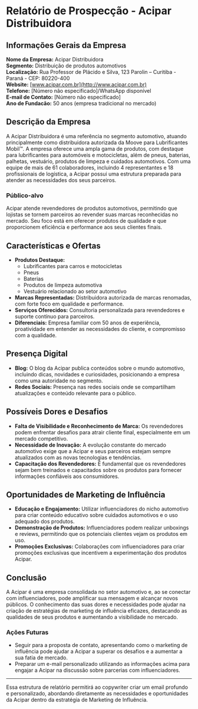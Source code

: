 # Relatório de Prospecção - Acipar Distribuidora

## Informações Gerais da Empresa

**Nome da Empresa:** Acipar Distribuidora  
**Segmento:** Distribuição de produtos automotivos  
**Localização:** Rua Professor de Plácido e Silva, 123 Parolin – Curitiba - Paraná - CEP: 80220-400  
**Website:** [www.acipar.com.br](http://www.acipar.com.br)  
**Telefone:** [Número não especificado]/WhatsApp disponível  
**E-mail de Contato:** [Número não especificado]  
**Ano de Fundacão:** 50 anos (empresa tradicional no mercado)

## Descrição da Empresa

A Acipar Distribuidora é uma referência no segmento automotivo, atuando principalmente como distribuidora autorizada da Moove para Lubrificantes Mobil™. A empresa oferece uma ampla gama de produtos, com destaque para lubrificantes para automóveis e motocicletas, além de pneus, baterias, palhetas, vestuário, produtos de limpeza e cuidados automotivos. Com uma equipe de mais de 61 colaboradores, incluindo 4 representantes e 18 profissionais de logística, a Acipar possui uma estrutura preparada para atender as necessidades dos seus parceiros.

### Público-alvo

Acipar atende revendedores de produtos automotivos, permitindo que lojistas se tornem parceiros ao revender suas marcas reconhecidas no mercado. Seu foco está em oferecer produtos de qualidade e que proporcionem eficiência e performance aos seus clientes finais.

## Características e Ofertas

- **Produtos Destaque:**
  - Lubrificantes para carros e motocicletas
  - Pneus
  - Baterias
  - Produtos de limpeza automotiva
  - Vestuário relacionado ao setor automotivo
- **Marcas Representadas:** Distribuidora autorizada de marcas renomadas, com forte foco em qualidade e performance.
- **Serviços Oferecidos:** Consultoria personalizada para revendedores e suporte contínuo para parceiros.
- **Diferenciais:** Empresa familiar com 50 anos de experiência, proatividade em entender as necessidades do cliente, e compromisso com a qualidade.

## Presença Digital

- **Blog:** O blog da Acipar publica conteúdos sobre o mundo automotivo, incluindo dicas, novidades e curiosidades, posicionando a empresa como uma autoridade no segmento.
- **Redes Sociais:** Presença nas redes sociais onde se compartilham atualizações e conteúdo relevante para o público.

## Possíveis Dores e Desafios

- **Falta de Visibilidade e Reconhecimento de Marca:** Os revendedores podem enfrentar desafios para atrair cliente final, especialmente em um mercado competitivo.
- **Necessidade de Inovação:** A evolução constante do mercado automotivo exige que a Acipar e seus parceiros estejam sempre atualizados com as novas tecnologias e tendências.
- **Capacitação dos Revendedores:** É fundamental que os revendedores sejam bem treinados e capacitados sobre os produtos para fornecer informações confiáveis aos consumidores.

## Oportunidades de Marketing de Influência

- **Educação e Engajamento:** Utilizar influenciadores do nicho automotivo para criar conteúdo educativo sobre cuidados automotivos e o uso adequado dos produtos.
- **Demonstração de Produtos:** Influenciadores podem realizar unboxings e reviews, permitindo que os potenciais clientes vejam os produtos em uso.
- **Promoções Exclusivas:** Colaborações com influenciadores para criar promoções exclusivas que incentivem a experimentação dos produtos Acipar.

## Conclusão

A Acipar é uma empresa consolidada no setor automotivo e, ao se conectar com influenciadores, pode amplificar sua mensagem e alcançar novos públicos. O conhecimento das suas dores e necessidades pode ajudar na criação de estratégias de marketing de influência eficazes, destacando as qualidades de seus produtos e aumentando a visibilidade no mercado.

### Ações Futuras

- Seguir para a proposta de contato, apresentando como o marketing de influência pode ajudar a Acipar a superar os desafios e a aumentar a sua fatia de mercado.
- Preparar um e-mail personalizado utilizando as informações acima para engajar a Acipar na discussão sobre parcerias com influenciadores.

--- 

Essa estrutura de relatório permitirá ao copywriter criar um email profundo e personalizado, abordando diretamente as necessidades e oportunidades da Acipar dentro da estratégia de Marketing de Influência.